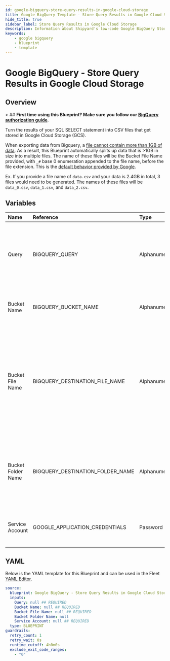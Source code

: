 ```yaml
---
id: google-bigquery-store-query-results-in-google-cloud-storage
title: Google BigQuery Template - Store Query Results in Google Cloud Storage
hide_title: true
sidebar_label: Store Query Results in Google Cloud Storage
description: Information about Shipyard's low-code Google BigQuery Store Query Results in Google Cloud Storage blueprint. Turn the results of your SQL SELECT statement into CSV files that get stored in Google Cloud Storage (GCS). Extract your Google BigQuery data into files for easier delivery to clients and partners.
keywords:
    - google bigquery
    - blueprint
    - template
---
```


# Google BigQuery - Store Query Results in Google Cloud Storage

## Overview

&gt; ## **First time using this Blueprint? Make sure you follow our [BigQuery authorization guide](https://www.shipyardapp.com/docs/blueprint-library/google-bigquery/google-bigquery-authorization/)**.

Turn the results of your SQL SELECT statement into CSV files that get stored in Google Cloud Storage (GCS).

When exporting data from Bigquery, a [file cannot contain more than 1GB of data](https://cloud.google.com/bigquery/docs/exporting-data). As a result, this Blueprint automatically splits up data that is &gt;1GB in size into multiple files. The name of these files will be the Bucket File Name provided, with `_#` base 0 enumeration appended to the file name, before the file extension. This is the [default behavior provided by Google](https://cloud.google.com/bigquery/docs/exporting-data#exporting_data_into_one_or_more_files).

Ex. If you provide a file name of `data.csv` and your data is 2.4GB in total, 3 files would need to be generated. The names of these files will be `data_0.csv`, `data_1.csv`, and `data_2.csv`.



## Variables

| Name | Reference | Type | Required | Default | Options | Description |
|:---|:---|:---|:---|:---|:---|:---|
| Query | BIGQUERY_QUERY | Alphanumeric | :white_check_mark: | - | - | Standard SQL query to be executed against BigQuery. Does not support Legacy SQL. |
| Bucket Name | BIGQUERY_BUCKET_NAME | Alphanumeric | :white_check_mark: | - | - | Name of the GCS bucket to store the results file(s) in. |
| Bucket File Name | BIGQUERY_DESTINATION_FILE_NAME | Alphanumeric | :white_check_mark: | - | - | Name of file to be generated with the results. Should be `.csv` extension. If the file size is &gt;1GB, file name will be enumerated with `_#` before the extension. |
| Bucket Folder Name | BIGQUERY_DESTINATION_FOLDER_NAME | Alphanumeric | :heavy_minus_sign: | - | - | Folder where the file(s) should be uploaded. Leaving blank will place the file in the root directory. |
| Service Account | GOOGLE_APPLICATION_CREDENTIALS | Password | :white_check_mark: | - | - | JSON from a Google Cloud Service account key. |


## YAML

Below is the YAML template for this Blueprint and can be used in the Fleet [YAML Editor](../../reference/fleets.md#yaml-editor).

```yaml
source:
  blueprint: Google BigQuery - Store Query Results in Google Cloud Storage
  inputs:
    Query: null ## REQUIRED
    Bucket Name: null ## REQUIRED
    Bucket File Name: null ## REQUIRED
    Bucket Folder Name: null 
    Service Account: null ## REQUIRED
  type: BLUEPRINT
guardrails:
  retry_count: 1
  retry_wait: 0s
  runtime_cutoff: 4h0m0s
  exclude_exit_code_ranges:
    - "0"
```
